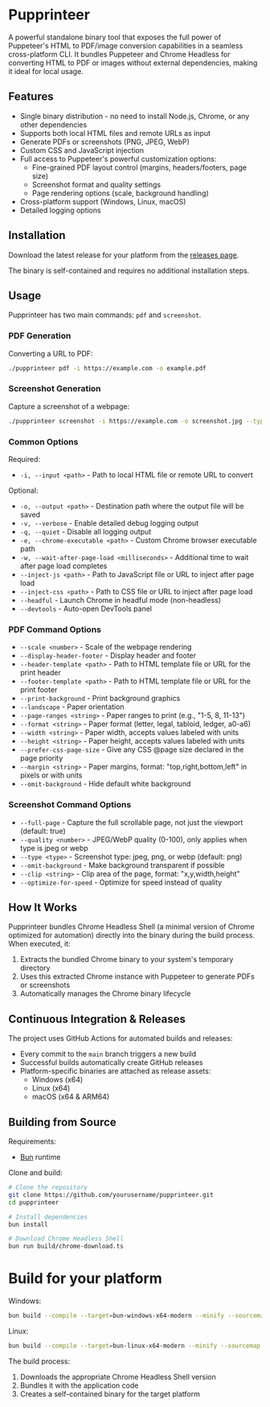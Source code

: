 # Pupprinteer

A powerful standalone binary tool that exposes the full power of Puppeteer's HTML to PDF/image conversion capabilities in a seamless cross-platform CLI. It bundles Puppeteer and Chrome Headless for converting HTML to PDF or images without external dependencies, making it ideal for local usage.

## Features

- Single binary distribution - no need to install Node.js, Chrome, or any other dependencies
- Supports both local HTML files and remote URLs as input
- Generate PDFs or screenshots (PNG, JPEG, WebP)
- Custom CSS and JavaScript injection
- Full access to Puppeteer's powerful customization options:
  - Fine-grained PDF layout control (margins, headers/footers, page size)
  - Screenshot format and quality settings
  - Page rendering options (scale, background handling)
- Cross-platform support (Windows, Linux, macOS)
- Detailed logging options

## Installation

Download the latest release for your platform from the [releases page](https://github.com/keesystem/pupprinteer/releases).

The binary is self-contained and requires no additional installation steps.

## Usage

Pupprinteer has two main commands: `pdf` and `screenshot`.

### PDF Generation

Converting a URL to PDF:
```bash
./pupprinteer pdf -i https://example.com -o example.pdf
```

### Screenshot Generation

Capture a screenshot of a webpage:
```bash
./pupprinteer screenshot -i https://example.com -o screenshot.jpg --type jpeg --quality 90
```

### Common Options

Required:
- `-i, --input <path>` - Path to local HTML file or remote URL to convert

Optional:
- `-o, --output <path>` - Destination path where the output file will be saved
- `-v, --verbose` - Enable detailed debug logging output
- `-q, --quiet` - Disable all logging output
- `-e, --chrome-executable <path>` - Custom Chrome browser executable path
- `-w, --wait-after-page-load <milliseconds>` - Additional time to wait after page load completes
- `--inject-js <path>` - Path to JavaScript file or URL to inject after page load
- `--inject-css <path>` - Path to CSS file or URL to inject after page load
- `--headful` - Launch Chrome in headful mode (non-headless)
- `--devtools` - Auto-open DevTools panel

### PDF Command Options

- `--scale <number>` - Scale of the webpage rendering
- `--display-header-footer` - Display header and footer
- `--header-template <path>` - Path to HTML template file or URL for the print header
- `--footer-template <path>` - Path to HTML template file or URL for the print footer
- `--print-background` - Print background graphics
- `--landscape` - Paper orientation
- `--page-ranges <string>` - Paper ranges to print (e.g., "1-5, 8, 11-13")
- `--format <string>` - Paper format (letter, legal, tabloid, ledger, a0-a6)
- `--width <string>` - Paper width, accepts values labeled with units
- `--height <string>` - Paper height, accepts values labeled with units
- `--prefer-css-page-size` - Give any CSS @page size declared in the page priority
- `--margin <string>` - Paper margins, format: "top,right,bottom,left" in pixels or with units
- `--omit-background` - Hide default white background

### Screenshot Command Options

- `--full-page` - Capture the full scrollable page, not just the viewport (default: true)
- `--quality <number>` - JPEG/WebP quality (0-100), only applies when type is jpeg or webp
- `--type <type>` - Screenshot type: jpeg, png, or webp (default: png)
- `--omit-background` - Make background transparent if possible
- `--clip <string>` - Clip area of the page, format: "x,y,width,height"
- `--optimize-for-speed` - Optimize for speed instead of quality

## How It Works

Pupprinteer bundles Chrome Headless Shell (a minimal version of Chrome optimized for automation) directly into the binary during the build process. When executed, it:

1. Extracts the bundled Chrome binary to your system's temporary directory
2. Uses this extracted Chrome instance with Puppeteer to generate PDFs or screenshots
3. Automatically manages the Chrome binary lifecycle

## Continuous Integration & Releases

The project uses GitHub Actions for automated builds and releases:

- Every commit to the `main` branch triggers a new build
- Successful builds automatically create GitHub releases
- Platform-specific binaries are attached as release assets:
  - Windows (x64)
  - Linux (x64)
  - macOS (x64 & ARM64)

## Building from Source

Requirements:
- [Bun](https://bun.sh/) runtime

Clone and build:
```bash
# Clone the repository
git clone https://github.com/yourusername/pupprinteer.git
cd pupprinteer

# Install dependencies
bun install

# Download Chrome Headless Shell
bun run build/chrome-download.ts
```

# Build for your platform
Windows:
```bash
bun build --compile --target=bun-windows-x64-modern --minify --sourcemap src/main.ts --outfile pupprinteer.exe
```

Linux:
```bash
bun build --compile --target=bun-linux-x64-modern --minify --sourcemap src/main.ts --outfile pupprinteer
```

The build process:
1. Downloads the appropriate Chrome Headless Shell version
2. Bundles it with the application code
3. Creates a self-contained binary for the target platform
